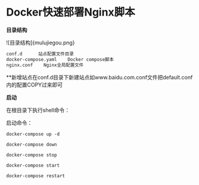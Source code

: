 # Docker快速部署Nginx脚本

**目录结构**

![目录结构]{mulujiegou.png}

```txt
conf.d		站点配置文件目录
docker-compose.yaml    Docker compose脚本
nginx.conf    Nginx全局配置文件
```

**新增站点在conf.d目录下新建站点如www.baidu.com.conf文件把default.conf内的配置COPY过来即可

**启动**

在根目录下执行shell命令：

启动命令：

```shell
docker-compose up -d
```

```shell
docker-compose down
```
```shell
docker-compose stop
```

```shell
docker-compose start
```

```shell
docker-compose restart
```